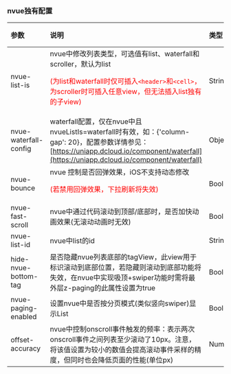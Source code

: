 ### nvue独有配置

| 参数                                       | 说明                                                         | 类型    | 默认值 | 可选值              |
| :----------------------------------------- | :----------------------------------------------------------- | :------ | :----- | :------------------ |
| nvue-list-is                               | nvue中修改列表类型，可选值有list、waterfall和scroller，默认为list<p style="color:red;">(为list和waterfall时仅可插入`<header>`和`<cell>`，为scroller时可插入任意view，但无法插入list独有的子view)</p> | String  | list   | waterfall、scroller |
| nvue-waterfall-config                      | waterfall配置，仅在nvue中且nvueListIs=waterfall时有效，如：{'column-gap': 20}，配置参数详情参见：[https://uniapp.dcloud.io/component/waterfall](https://uniapp.dcloud.io/component/waterfall) | Object  | -      | -                   |
| nvue-bounce                                | nvue 控制是否回弹效果，iOS不支持动态修改<p style="color:red;">(若禁用回弹效果，下拉刷新将失效)</p> | Boolean | true   | false               |
| nvue-fast-scroll <Badge text="1.9.4"/>     | nvue中通过代码滚动到顶部/底部时，是否加快动画效果(无滚动动画时无效) | Boolean | false  | true                |
| nvue-list-id <Badge text="2.0.4"/>         | nvue中list的id                                               | String  | ""     | -                   |
| hide-nvue-bottom-tag <Badge text="2.0.4"/> | 是否隐藏nvue列表底部的tagView，此view用于标识滚动到底部位置，若隐藏则滚动到底部功能将失效，在nvue中实现吸顶+swiper功能时需将最外层z-paging的此属性设置为true | Boolean | false  | true                |
| nvue-paging-enabled <Badge text="2.3.1"/>  | 设置nvue中是否按分页模式(类似竖向swiper)显示List             | Boolean | false  | true                |
| offset-accuracy <Badge text="2.3.5"/>      | nvue中控制onscroll事件触发的频率：表示两次onscroll事件之间列表至少滚动了10px。注意，将该值设置为较小的数值会提高滚动事件采样的精度，但同时也会降低页面的性能(单位px) | Number  | -      | 10                  |